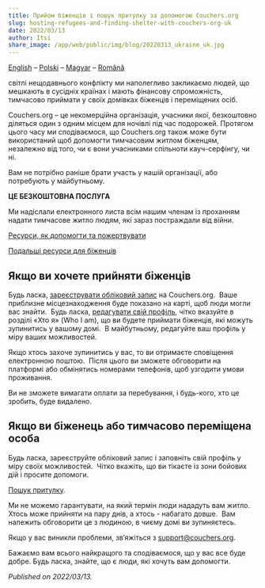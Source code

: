 ```yaml
---
title: Прийом біженців і пошук притулку за допомогою Couchers.org 
slug: hosting-refugees-and-finding-shelter-with-couchers-org-uk
date: 2022/03/13
author: Itsi
share_image: /app/web/public/img/blog/20220313_ukraine_uk.jpg
---
```


[English](/blog/2022/03/13/hosting-refugees-and-finding-shelter-with-couchers-org-en) – [Polski](/blog/2022/03/13/hosting-refugees-and-finding-shelter-with-couchers-org-pl) – [Magyar](/blog/2022/03/13/hosting-refugees-and-finding-shelter-with-couchers-org-hu) – [Română](/blog/2022/03/13/hosting-refugees-and-finding-shelter-with-couchers-org-ro)

світлі нещодавнього конфлікту ми наполегливо закликаємо людей, що мешкають в сусідніх країнах і мають фінансову спроможність, тимчасово приймати у своїх домівках біженців і переміщених осіб. 

Couchers.org – це некомерційна організація, учасники якої, безкоштовно діляться один з одним місцем для ночівлі під час подорожей. Протягом цього часу ми сподіваємося, що Couchers.org також може бути використаний щоб допомогти тимчасовим житлом біженцям, незалежно від того, чи є вони учасниками спільноти кауч-серфінгу, чи ні. 

Вам не потрібно раніше брати участь у нашій організації, або потребують у майбутньому.

**ЦЕ БЕЗКОШТОВНА ПОСЛУГА**

Ми надіслали електронного листа всім нашим членам із проханням надати тимчасове житло людям, які зараз постраждали від війни. 

[Ресурси, як допомогти та пожертвувати](https://how-to-help-ukraine-now.super.site/refuge-for-ukrainians)

[Подальші ресурси для біженців](https://docs.google.com/document/u/1/d/1OlZIz-72A2xI2uUOFE07L5ObQGP4JDcXZ2vdIs2P9BQ/mobilebasic)

## Якщо ви хочете прийняти біженців 

Будь ласка, [зареєструвати обліковий запис](https://couchers.org/signup) на Couchers.org.  Ваше приблизне місцезнаходження буде показано на карті, щоб люди могли вас знайти.  Будь ласка, [редагувати свій профіль](https://couchers.org/profile/edit), чітко вказуйте в розділі «Хто я» (Who I am), що ви будете приймати біженців, які можуть зупинитись у вашому домі.  В майбутньому, редагуйте ваш профіль у міру ваших можливостей. 

Якщо хтось захоче зупинитись у вас, то ви отримаєте сповіщення електронною поштою.  Після цього ви зможете обговорити на платформі або обмінятись номерами телефонів, щоб узгодити умови проживання.

Ви не зможете вимагати оплати за перебування, і будь-кого, хто це зробить, буде видалено. 

## Якщо ви біженець або тимчасово переміщена особа 

Будь ласка, зареєструйте обліковий запис і заповніть свій профіль у міру своїх можливостей.  Чітко вкажіть, що ви тікаєте із зони бойових дій і просите допомоги. 

[Пошук притулку](https://couchers.org/search).

Ми не можемо гарантувати, на який термін люди нададуть вам житло.  Хтось може прийняти на пару днів, а хтось - набагато довше.  Вам належить обговорити це з людиною, в чиєму домі ви зупиняєтесь. 

Якщо у вас виникли проблеми, зв’яжіться з [support@couchers.org](mailto:support@couchers.org).

Бажаємо вам всього найкращого та сподіваємося, що у вас все буде добре. Будь ласка, знайте, що є люди, які хочуть вам допомогти.

*Published on 2022/03/13.*

